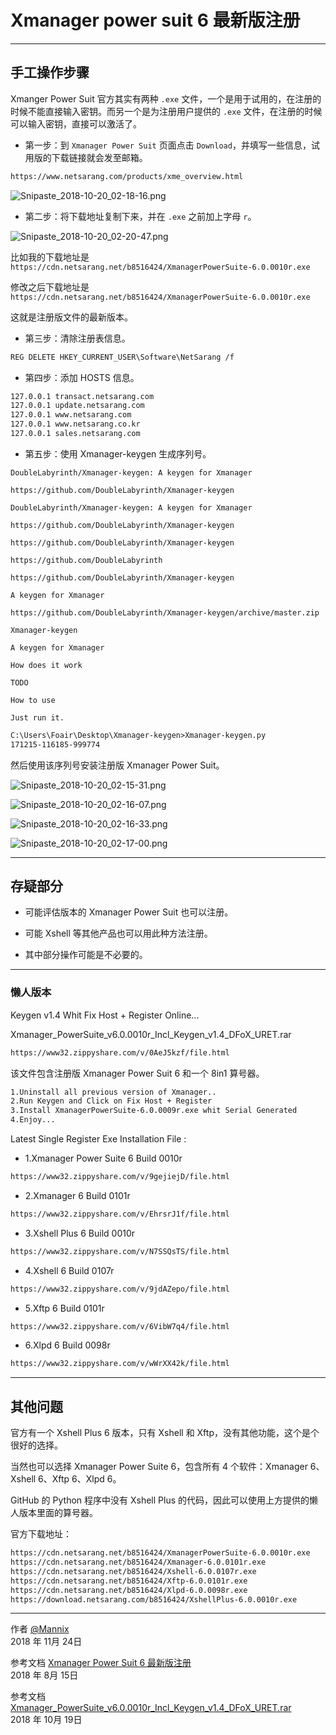 ﻿# Xmanager power suit 6 最新版注册

------

## 手工操作步骤

Xmanger Power Suit 官方其实有两种 `.exe` 文件，一个是用于试用的，在注册的时候不能直接输入密钥。而另一个是为注册用户提供的 `.exe` 文件，在注册的时候可以输入密钥，直接可以激活了。

* 第一步：到 `Xmanager Power Suit` 页面点击 `Download`，并填写一些信息，试用版的下载链接就会发至邮箱。

```txt
https://www.netsarang.com/products/xme_overview.html
```

![Snipaste_2018-10-20_02-18-16.png](https://whitecell.io/upload/attach/201810/151_69N9VM8UNHEWZG2.png "Snipaste_2018-10-20_02-18-16.png")

* 第二步：将下载地址复制下来，并在 `.exe` 之前加上字母 `r`。

![Snipaste_2018-10-20_02-20-47.png](https://whitecell.io/upload/attach/201810/151_5RNQ8WT4VD4M3H8.png "Snipaste_2018-10-20_02-20-47.png")

比如我的下载地址是 `https://cdn.netsarang.net/b8516424/XmanagerPowerSuite-6.0.0010r.exe`

修改之后下载地址是 `https://cdn.netsarang.net/b8516424/XmanagerPowerSuite-6.0.0010r.exe`

这就是注册版文件的最新版本。

* 第三步：清除注册表信息。

```txt
REG DELETE HKEY_CURRENT_USER\Software\NetSarang /f
```

* 第四步：添加 HOSTS 信息。

```txt
127.0.0.1 transact.netsarang.com
127.0.0.1 update.netsarang.com
127.0.0.1 www.netsarang.com
127.0.0.1 www.netsarang.co.kr
127.0.0.1 sales.netsarang.com
```

* 第五步：使用 Xmanager-keygen 生成序列号。

```
DoubleLabyrinth/Xmanager-keygen: A keygen for Xmanager

https://github.com/DoubleLabyrinth/Xmanager-keygen

DoubleLabyrinth/Xmanager-keygen: A keygen for Xmanager

https://github.com/DoubleLabyrinth/Xmanager-keygen

https://github.com/DoubleLabyrinth/Xmanager-keygen

https://github.com/DoubleLabyrinth

https://github.com/DoubleLabyrinth/Xmanager-keygen

A keygen for Xmanager

https://github.com/DoubleLabyrinth/Xmanager-keygen/archive/master.zip

Xmanager-keygen

A keygen for Xmanager

How does it work

TODO

How to use

Just run it.
```

```txt
C:\Users\Foair\Desktop\Xmanager-keygen>Xmanager-keygen.py
171215-116185-999774
```

然后使用该序列号安装注册版 Xmanager Power Suit。

![Snipaste_2018-10-20_02-15-31.png](https://whitecell.io/upload/attach/201810/151_VYANXMU5B598UFN.png "Snipaste_2018-10-20_02-15-31.png")

![Snipaste_2018-10-20_02-16-07.png](https://whitecell.io/upload/attach/201810/151_N6PZBGNSE3HRWQ6.png "Snipaste_2018-10-20_02-16-07.png")

![Snipaste_2018-10-20_02-16-33.png](https://whitecell.io/upload/attach/201810/151_NC7JWTY2W7NMHW7.png "Snipaste_2018-10-20_02-16-33.png")

![Snipaste_2018-10-20_02-17-00.png](https://whitecell.io/upload/attach/201810/151_2XYVH4WTMSKXS3Q.png "Snipaste_2018-10-20_02-17-00.png")

---

## 存疑部分

* 可能评估版本的 Xmanager Power Suit 也可以注册。

* 可能 Xshell 等其他产品也可以用此种方法注册。

* 其中部分操作可能是不必要的。

---

### 懒人版本

Keygen v1.4 Whit Fix Host + Register Online...

Xmanager_PowerSuite_v6.0.0010r_Incl_Keygen_v1.4_DFoX_URET.rar

```txt
https://www32.zippyshare.com/v/0AeJ5kzf/file.html
```

该文件包含注册版 Xmanager Power Suit 6 和一个 8in1 算号器。

```txt
1.Uninstall all previous version of Xmanager..
2.Run Keygen and Click on Fix Host + Register
3.Install XmanagerPowerSuite-6.0.0009r.exe whit Serial Generated
4.Enjoy...
```

Latest Single Register Exe Installation File :

* 1.Xmanager Power Suite 6 Build 0010r

```txt
https://www32.zippyshare.com/v/9gejiejD/file.html
```

* 2.Xmanager 6 Build 0101r

```txt
https://www32.zippyshare.com/v/EhrsrJ1f/file.html
```

* 3.Xshell Plus 6 Build 0010r

```txt
https://www32.zippyshare.com/v/N7SSQsTS/file.html
```

* 4.Xshell 6 Build 0107r

```txt
https://www32.zippyshare.com/v/9jdAZepo/file.html
```

* 5.Xftp 6 Build 0101r

```txt
https://www32.zippyshare.com/v/6VibW7q4/file.html
```

* 6.Xlpd 6 Build 0098r

```txt
https://www32.zippyshare.com/v/wWrXX42k/file.html
```

---

## 其他问题

官方有一个 Xshell Plus 6 版本，只有 Xshell 和 Xftp，没有其他功能，这个是个很好的选择。

当然也可以选择 Xmanager Power Suite 6，包含所有 4 个软件：Xmanager 6、Xshell 6、Xftp 6、Xlpd 6。

GitHub 的 Python 程序中没有 Xshell Plus 的代码，因此可以使用上方提供的懒人版本里面的算号器。

官方下载地址：

```txt
https://cdn.netsarang.net/b8516424/XmanagerPowerSuite-6.0.0010r.exe
https://cdn.netsarang.net/b8516424/Xmanager-6.0.0101r.exe
https://cdn.netsarang.net/b8516424/Xshell-6.0.0107r.exe
https://cdn.netsarang.net/b8516424/Xftp-6.0.0101r.exe
https://cdn.netsarang.net/b8516424/Xlpd-6.0.0098r.exe
https://download.netsarang.com/b8516424/XshellPlus-6.0.0010r.exe
```

------

作者 [@Mannix][1]     
2018 年 11月 24日

参考文档 [Xmanager Power Suit 6 最新版注册][2]     
2018 年 8月 15日

参考文档 [Xmanager_PowerSuite_v6.0.0010r_Incl_Keygen_v1.4_DFoX_URET.rar][3]     
2018 年 10月 19日

[1]: http://mannix.top/
[2]: https://tips.foair.me/post/how-to-get-latest-xmanager/
[3]: https://github.com/DoubleLabyrinth/Xmanager-keygen/issues/2#issuecomment-411161975

